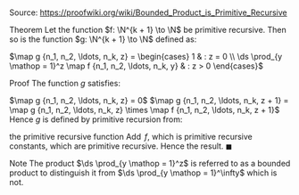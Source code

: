 # 

Source: https://proofwiki.org/wiki/Bounded_Product_is_Primitive_Recursive

Theorem
Let the function $f: \N^{k + 1} \to \N$ be primitive recursive.
Then so is the function $g: \N^{k + 1} \to \N$ defined as:

$\map g {n_1, n_2, \ldots, n_k, z} = \begin{cases}
1 & : z = 0 \\
\ds \prod_{y \mathop = 1}^z \map f {n_1, n_2, \ldots, n_k, y} & : z > 0
\end{cases}$


Proof
The function $g$ satisfies:

$\map g {n_1, n_2, \ldots, n_k, z} = 0$
$\map g {n_1, n_2, \ldots, n_k, z + 1} = \map g {n_1, n_2, \ldots, n_k, z} \times \map f {n_1, n_2, \ldots, n_k, z + 1}$
Hence $g$ is defined by primitive recursion from:

the primitive recursive function $\operatorname {Add}$
$f$, which is primitive recursive
constants, which are primitive recursive.
Hence the result.
$\blacksquare$


Note
The product $\ds \prod_{y \mathop = 1}^z$ is referred to as a bounded product to distinguish it from $\ds \prod_{y \mathop = 1}^\infty$ which is not.





